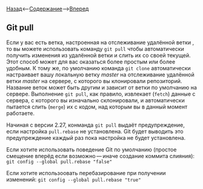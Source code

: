 [Назад](/Content/git_fetch.md)<--[Содержание](/readme.md)-->[Вперед](/Content/git_merge.md)

## Git pull

Если у вас есть ветка, настроенная на отслеживание удалённой ветки , то вы можете использовать команду `git pull` чтобы автоматически получить изменения из удалённой ветки и слить их со своей текущей. Этот способ может для вас оказаться более простым или более удобным. К тому же, по умолчанию команда `git clone` автоматически настраивает вашу локальную ветку *master* на отслеживание удалённой ветки *master* на сервере, с которого вы клонировали репозиторий. Название веток может быть другим и зависит от ветки по умолчанию на сервере. Выполнение `git pull`, как правило, извлекает (`fetch`) данные с сервера, с которого вы изначально склонировали, и автоматически пытается слить (`merge`) их с кодом, над которым вы в данный момент работаете.

Начиная с версии 2.27, конманда `git pull` выдаёт предупреждение, если настройка `pull.rebase` не установлена. Git будет выводить это предупреждение каждый раз пока настройка не будет установлена.

Если хотите использовать поведение Git по умолчанию (простое смещение вперёд если возможно — иначе создание коммита слияния): `git config --global pull.rebase "false"`

Если хотите использоовать перебазирование при получении изменений: `git config --global pull.rebase "true"`
